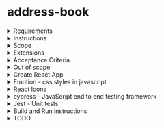 # address-book

<details><summary>Requirements</summary>

You have been asked to develop an address book that allows a user to store (between
successive runs of the program) the name and phone numbers of their friends, with the
following functionality:

- To be able to display the list of friends and their corresponding phone numbers sorted
  by their name.
- Given another address book that may or may not contain the same friends, display the
  list of friends that are unique to each address book (the union of all the relative
  complements). For example given:

```js
Book1 = { "Bob", "Mary", "Jane" }
Book2 = { "Mary", "John", "Jane" }
```

The friends that are unique to each address book are:

```js
Book1 \ Book2 = { "Bob", "John" }
```

</details>

<details><summary>Instructions</summary>

- Develop the system in Java or Node.js
- High quality solution, well annotated and include tests.
- Persist information and you don't have to use a database.
- The simplest solution is often the best.
- The application must run and be easily built from source.
  </details>

<details><summary>Scope</summary>

- React frontend
  - Create an address book
    - Address Books (+)
      - address book1 (`\/`) (-)
      - address book2 (`/\`) (+)
        - Mary 0423 122 123 (edit) (-)
        - John 0432 123 132
        - Jane 0432 442 842
      - Unique Entries from book1 and book2 (\/)
  - Add an entry to the address book (name, phone number)
  - List address book entries sorted by name
  - Display unique names for any two Address books
- Java backend
  - Create and Address book
  - Add an entry to the address book
  - Get a list of address books
  - Get a list of entries an address book
    </details>

<details><summary>Extensions</summary>

- [cypress - JavaScript end to end testing framework](https://www.cypress.io)
- [storybooks - playground for UI components](https://storybook.js.org/)
  </details>

<details><summary>Acceptance Criteria</summary>
</details>

<details><summary>Out of scope</summary>

- React frontend
  - Login / Logout User
- Java backend
  - User authentication

</details>

<details><summary>Create React App</summary>

```bash
create-react-app --version
npm uninstall -g create-react-app
npx create-react-app --version
npx create-react-app react-ts-app --typescript
cd react-ts-app
npm install --save typescript @types/node @types/react @types/react-dom @types/jest
npm run start
```

- Reference: [Create React App - Adding TypeScript](https://create-react-app.dev/docs/adding-typescript)

</details>

<details><summary>Emotion - css styles in javascript</summary>

```bash
npm i @emotion/styled @emotion/core
```

- Reference: [React Emotion - Introduction](https://emotion.sh/docs/introduction)

</details>

<details><summary>React Icons</summary>

```bash
npm i -D react-icons
```

Reference: [React Icons](https://react-icons.netlify.com/)

</details>

<details><summary>cypress - JavaScript end to end testing framework</summary>

- installation

```bash
npm i -D cypress
```

- Running the functional tests

```
npm run start
npm run cypress:open
```

</details>

<details><summary>Jest - Unit tests</summary>

```
npm run test -- --coverage
```

</details>

<details><summary>Build and Run instructions</summary>

- After cloning the reposition.
- Assume you have nvm installed

```bash
cd react-ts-app
nvm install 12.13.0
nvm use
npm i
npm run start
```

</details>

<details><summary>TODO</summary>

- Add Java backend
- Edit Address Book entries
- Add new address book entries
- Add enzyme to extend UI unit tests
- Add more cypress functional tests

</details>
